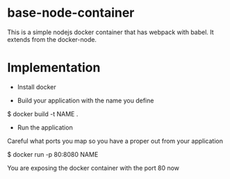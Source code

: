 # base-node-container

This is a simple nodejs docker container that has webpack with babel. It extends from the docker-node.

# Implementation

- Install docker

- Build your application with the name you define

$ docker build -t NAME .

- Run the application

Careful what ports you map so you have a proper out from your application

$ docker run -p 80:8080 NAME

You are exposing the docker container with the port 80 now
